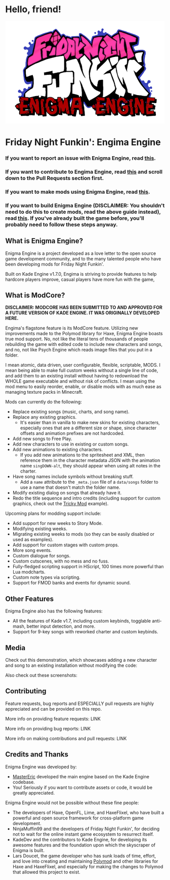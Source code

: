 # Hello, friend!

![Enigma Engine logo](assets/preload/images/logo.png)

# Friday Night Funkin': Engima Engine

### If you want to report an issue with Enigma Engine, read [this](https://github.com/EnigmaEngine/EnigmaEngine/issues/1).
### If you want to contribute to Engima Engine, read [this](https://github.com/EnigmaEngine/EnigmaEngine/issues/1) and scroll down to the Pull Requests section first.
### If you want to make mods using Enigma Engine, read [this](https://github.com/EnigmaEngine/EnigmaEngine/wiki/Modding-Guide).
### If you want to build Enigma Engine (DISCLAIMER: You shouldn't need to do this to create mods, read the above guide instead), read [this](https://github.com/EnigmaEngine/EnigmaEngine/wiki/building-enigma-engine). If you've already built the game before, you'll probably need to follow these steps anyway.

## What is Enigma Engine?

Enigma Engine is a project developed as a love letter to the open source game development community, and to the many talented people who have been developing mods for Friday Night Funkin'.

Built on Kade Engine v1.7.0, Engima is striving to provide features to help hardcore players improve, casual players have more fun with the game, 

## What is ModCore?

**DISCLAIMER: MODCORE HAS BEEN SUBMITTED TO AND APPROVED FOR A FUTURE VERSION OF KADE ENGINE. IT WAS ORIGINALLY DEVELOPED HERE.**

Engima's flagstone feature is its ModCore feature. Utilizing new improvements made to the Polymod library for Haxe, Enigma Engine boasts true mod support. No, not like the literal tens of thousands of people rebuilding the game with edited code to include new characters and songs, and no, not like Psych Engine which reads image files that you put in a folder.

I mean atomic, data driven, user configurable, flexible, scriptable, MODS. I mean being able to make full custom weeks without a single line of code, and add them to an existing install without having to redownload the WHOLE game executable and without risk of conflicts. I mean using the mod menu to easily reorder, enable, or disable mods with as much ease as managing texture packs in Minecraft.

Mods can currently do the following:
* Replace existing songs (music, charts, and song name).
* Replace any existing graphics.
	* It's easier than in vanilla to make new skins for existing characters, especially ones that are a different size or shape, since character offsets and animation prefixes are not hardcoded.
* Add new songs to Free Play.
* Add new characters to use in existing or custom songs.
* Add new animations to existing characters.
	* If you add new animations to the spritesheet and XML, then reference them in the character metadata JSON with the animation name `singDOWN-alt`, they should appear when using alt notes in the charter.
* Have song names include symbols without breaking stuff.
	* Add a `name` attribute to the `_meta.json` file of a `data/songs` folder to use a name that doesn't match the folder name.
* Modify existing dialog on songs that already have it.
* Redo the title sequence and intro credits (including support for custom graphics, check out the [Tricky Mod](https://github.com/EnigmaEngine/ModCore-Tricky-Mod) example).

Upcoming plans for modding support include:
* Add support for new weeks to Story Mode.
* Modifying existing weeks.
* Migrating existing weeks to mods (so they can be easily disabled or used as examples).
* Add support for custom stages with custom props.
* More song events.
* Custom dialogue for songs.
* Custom cutscenes, with no mess and no fuss.
* Fully-fledged scripting support in HScript, 100 times more powerful than Lua modcharts. 
* Custom note types via scripting.
* Support for FMOD banks and events for dynamic sound.

## Other Features

Enigma Engine also has the following features:
* All the features of Kade v1.7, including custom keybinds, togglable anti-mash, better input detection, and more.
* Support for 9-key songs with reworked charter and custom keybinds.

## Media

Check out this demonstration, which showcases adding a new character and song to an existing installation without modifying the code:

Also check out these screenshots:

## Contributing

Feature requests, bug reports and ESPECIALLY pull requests are highly appreciated and can be provided on this repo.

More info on providing feature requests: LINK

More info on providing bug reports: LINK

More info on making contributions and pull requests: LINK

## Credits and Thanks

Enigma Engine was developed by:

* [MasterEric](https://github.com/MasterEric) developed the main engine based on the Kade Engine codebase.
* You! Seriously if you want to contribute assets or code, it would be greatly appreciated.

Enigma Engine would not be possible without these fine people:

* The developers of Haxe, OpenFL, Lime, and HaxeFlixel, who have built a powerful and open source framework for cross-platform game development.
* NinjaMuffin99 and the developers of Friday Night Funkin', for deciding not to wait for the online instant game ecosystem to resurrect itself.
* KadeDev and the contributors to Kade Engine, for developing its awesome features and the foundation upon which the skyscraper of Enigma is built.
* Lars Doucet, the game developer who has sunk loads of time, effort, and love into creating and maintaining [Polymod](https://github.com/larsiusprime/polymod) and other libraries for Haxe and HaxeFlixel, and especially for making the changes to Polymod that allowed this project to exist.
